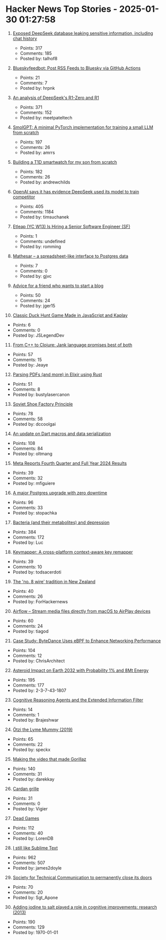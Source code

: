# Hacker News Top Stories - 2025-01-30 01:27:58

1. [Exposed DeepSeek database leaking sensitive information, including chat history](https://www.wiz.io/blog/wiz-research-uncovers-exposed-deepseek-database-leak)
   - Points: 317
   - Comments: 185
   - Posted by: talhof8

2. [Blueskyfeedbot: Post RSS Feeds to Bluesky via GitHub Actions](https://github.com/marketplace/actions/feed-to-bluesky)
   - Points: 21
   - Comments: 7
   - Posted by: hrpnk

3. [An analysis of DeepSeek's R1-Zero and R1](https://arcprize.org/blog/r1-zero-r1-results-analysis)
   - Points: 371
   - Comments: 152
   - Posted by: meetpateltech

4. [SmolGPT: A minimal PyTorch implementation for training a small LLM from scratch](https://github.com/Om-Alve/smolGPT)
   - Points: 197
   - Comments: 26
   - Posted by: amrrs

5. [Building a T1D smartwatch for my son from scratch](https://andrewchilds.com/posts/building-a-t1d-smartwatch-from-scratch)
   - Points: 182
   - Comments: 26
   - Posted by: andrewchilds

6. [OpenAI says it has evidence DeepSeek used its model to train competitor](https://www.ft.com/content/a0dfedd1-5255-4fa9-8ccc-1fe01de87ea6)
   - Points: 405
   - Comments: 1184
   - Posted by: timsuchanek

7. [Etleap (YC W13) Is Hiring a Senior Software Engineer (SF)](undefined)
   - Points: 1
   - Comments: undefined
   - Posted by: romming

8. [Mathesar – a spreadsheet-like interface to Postgres data](https://github.com/mathesar-foundation/mathesar)
   - Points: 7
   - Comments: 0
   - Posted by: gjvc

9. [Advice for a friend who wants to start a blog](https://www.henrikkarlsson.xyz/p/start-a-blog)
   - Points: 50
   - Comments: 24
   - Posted by: jger15

10. [Classic Duck Hunt Game Made in JavaScript and Kaplay](https://jslegend.itch.io/duck-hunter)
   - Points: 6
   - Comments: 0
   - Posted by: JSLegendDev

11. [From C++ to Clojure: Jank language promises best of both](https://thenewstack.io/from-c-to-clojure-new-language-promises-best-of-both/)
   - Points: 57
   - Comments: 15
   - Posted by: Jeaye

12. [Parsing PDFs (and more) in Elixir using Rust](https://www.chriis.dev/opinion/parsing-pdfs-in-elixir-using-rust)
   - Points: 51
   - Comments: 8
   - Posted by: bustylasercanon

13. [Soviet Shoe Factory Principle](https://wiki.c2.com/?SovietShoeFactoryPrinciple)
   - Points: 78
   - Comments: 58
   - Posted by: dccoolgai

14. [An update on Dart macros and data serialization](https://medium.com/dartlang/an-update-on-dart-macros-data-serialization-06d3037d4f12)
   - Points: 108
   - Comments: 84
   - Posted by: oltmang

15. [Meta Reports Fourth Quarter and Full Year 2024 Results](https://investor.atmeta.com/investor-news/press-release-details/2025/Meta-Reports-Fourth-Quarter-and-Full-Year-2024-Results/default.aspx)
   - Points: 39
   - Comments: 32
   - Posted by: mfiguiere

16. [A major Postgres upgrade with zero downtime](https://www.instantdb.com/essays/pg_upgrade)
   - Points: 96
   - Comments: 33
   - Posted by: stopachka

17. [Bacteria (and their metabolites) and depression](https://www.science.org/content/blog-post/bacteria-and-their-metabolites-and-depression)
   - Points: 384
   - Comments: 172
   - Posted by: Luc

18. [Keymapper: A cross-platform context-aware key remapper](https://github.com/houmain/keymapper)
   - Points: 39
   - Comments: 10
   - Posted by: todsacerdoti

19. [The 'no. 8 wire' tradition in New Zealand](https://teara.govt.nz/en/inventions-patents-and-trademarks/page-1)
   - Points: 40
   - Comments: 26
   - Posted by: ForHackernews

20. [Airflow – Stream media files directly from macOS to AirPlay devices](https://airflow.app/)
   - Points: 60
   - Comments: 24
   - Posted by: tiagod

21. [Case Study: ByteDance Uses eBPF to Enhance Networking Performance](https://ebpf.foundation/case-study-bytedance-uses-ebpf-to-enhance-networking-performance/)
   - Points: 104
   - Comments: 12
   - Posted by: ChrisArchitect

22. [Asteroid Impact on Earth 2032 with Probability 1% and 8Mt Energy](https://cneos.jpl.nasa.gov/sentry/details.html#?des=2024%20YR4)
   - Points: 195
   - Comments: 177
   - Posted by: 2-3-7-43-1807

23. [Cognitive Reasoning Agents and the Extended Information Filter](https://jdsemrau.substack.com/p/cognitive-reasoning-agents-and-the)
   - Points: 14
   - Comments: 1
   - Posted by: Brajeshwar

24. [Ötzi the Lyme Mummy (2019)](https://vetmed.illinois.edu/i-tick/2019/08/09/iceman-lyme-mummy-tattle-the-tick-blog/)
   - Points: 65
   - Comments: 22
   - Posted by: speckx

25. [Making the video that made Gorillaz](https://animationobsessive.substack.com/p/making-the-video-that-made-gorillaz)
   - Points: 140
   - Comments: 31
   - Posted by: darekkay

26. [Cardan grille](https://en.wikipedia.org/wiki/Cardan_grille)
   - Points: 31
   - Comments: 0
   - Posted by: Vigier

27. [Dead Games](https://garry.net/posts/dead-games)
   - Points: 112
   - Comments: 40
   - Posted by: LorenDB

28. [I still like Sublime Text](https://ohdoylerules.com/workflows/why-i-still-like-sublime-text-in-2025/)
   - Points: 962
   - Comments: 507
   - Posted by: james2doyle

29. [Society for Technical Communication to permanently close its doors](https://www.stc.org/)
   - Points: 70
   - Comments: 20
   - Posted by: Sgt_Apone

30. [Adding iodine to salt played a role in cognitive improvements: research (2013)](https://www.discovermagazine.com/health/how-adding-iodine-to-salt-boosted-americans-iq)
   - Points: 190
   - Comments: 129
   - Posted by: 1970-01-01

